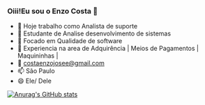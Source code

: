 ### Oiii!Eu sou o Enzo Costa 👋



- 🔭 Hoje trabalho como Analista de suporte 
- 🌱 Estudante de Analise desenvolvimento de sistemas
- 👯 Focado em Qualidade de software
- 🤔 Experiencia na area de Adquirência | Meios de Pagamentos | Maquininhas |
- 💬 costaenzojosee@gmail.com
- 📫 São Paulo
- 😄 Ele/ Dele

<div align="center">
  <a href="https://github.com/enzocossst">
</div>

![Anurag's GitHub stats](https://github-readme-stats.vercel.app/api?username=enzocossst&show_icons=true&theme=tokyonight)


